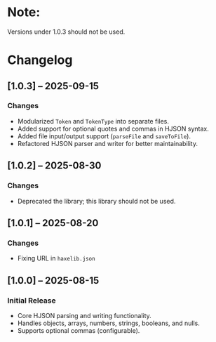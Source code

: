 # Note:
Versions under 1.0.3 should not be used.

# Changelog

## [1.0.3] – 2025-09-15
### Changes
- Modularized `Token` and `TokenType` into separate files.
- Added support for optional quotes and commas in HJSON syntax.
- Added file input/output support (`parseFile` and `saveToFile`).
- Refactored HJSON parser and writer for better maintainability.

## [1.0.2] – 2025-08-30
### Changes
- Deprecated the library; this library should not be used.

## [1.0.1] – 2025-08-20
### Changes
- Fixing URL in `haxelib.json`

## [1.0.0] – 2025-08-15
### Initial Release
- Core HJSON parsing and writing functionality.
- Handles objects, arrays, numbers, strings, booleans, and nulls.
- Supports optional commas (configurable).
